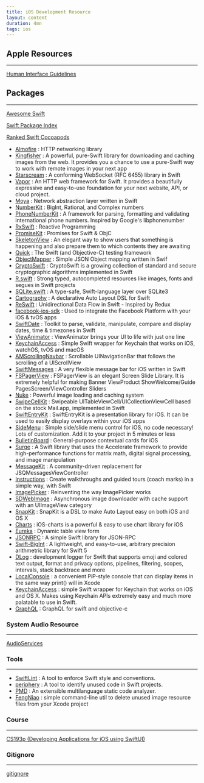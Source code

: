 ```yaml
---
title: iOS Development Resource
layout: content
duration: 4mn
tags: ios
---
```


## Apple Resources
------------------
[Human Interface Guidelines](https://developer.apple.com/design/human-interface-guidelines/guidelines/overview/)

## Packages
-------------
[Awesome Swift](https://github.com/matteocrippa/awesome-swift)

[Swift Package Index](https://swiftpackageindex.com/)

[Ranked Swift Cocoapods](https://www.advancedswift.com/ranked-swift-cocoapods/)

* [Almofire](https://github.com/Alamofire/Alamofire) : HTTP networking library
* [Kingfisher](https://github.com/onevcat/Kingfisher) : A powerful, pure-Swift library for downloading and caching images from the web. It provides you a chance to use a pure-Swift way to work with remote images in your next app
* [Starscream](https://github.com/daltoniam/Starscream) : A conforming WebSocket (RFC 6455) library in Swift
* [Vapor](https://github.com/vapor/vapor) : An HTTP web framework for Swift. It provides a beautifully expressive and easy-to-use foundation for your next website, API, or cloud project.
* [Moya](https://github.com/Moya/Moya) : Network abstraction layer written in Swift
* [NumberKit](https://github.com/objecthub/swift-numberkit) : BigInt, Rational, and Complex numbers
* [PhoneNumberKit](https://github.com/marmelroy/PhoneNumberKit) : A framework for parsing, formatting and validating international phone numbers. Inspired by Google's libphonenumber
* [RxSwift](https://github.com/ReactiveX/RxSwift) : Reactive Programming
* [PromiseKit](https://github.com/mxcl/PromiseKit) : Promises for Swift & ObjC
* [SkeletonView](https://github.com/Juanpe/SkeletonView) : An elegant way to show users that something is happening and also prepare them to which contents they are awaiting
* [Quick](https://github.com/Quick/Quick) : The Swift (and Objective-C) testing framework
* [ObjectMapper](https://github.com/tristanhimmelman/ObjectMapper) : Simple JSON Object mapping written in Swif
* [CryptoSwift](https://github.com/krzyzanowskim/CryptoSwift) : CryptoSwift is a growing collection of standard and secure cryptographic algorithms implemented in Swift
* [R.swift](https://github.com/mac-cain13/R.swift) : Strong typed, autocompleted resources like images, fonts and segues in Swift projects
* [SQLite.swift](https://github.com/stephencelis/SQLite.swift) : A type-safe, Swift-language layer over SQLite3
* [Cartography](https://github.com/robb/Cartography) : A declarative Auto Layout DSL for Swift
* [ReSwift](https://github.com/ReSwift/ReSwift) : Unidirectional Data Flow in Swift - Inspired by Redux
* [facebook-ios-sdk](https://github.com/facebook/facebook-ios-sdk) : Used to integrate the Facebook Platform with your iOS & tvOS apps
* [SwiftDate](https://github.com/malcommac/SwiftDate) : Toolkit to parse, validate, manipulate, compare and display dates, time & timezones in Swift
* [ViewAnimator](https://github.com/marcosgriselli/ViewAnimator) : ViewAnimator brings your UI to life with just one line
* [KeychainAccess](https://github.com/kishikawakatsumi/KeychainAccess) : Simple Swift wrapper for Keychain that works on iOS, watchOS, tvOS and macOS
* [AMScrollingNavbar](https://github.com/andreamazz/AMScrollingNavbar) :  Scrollable UINavigationBar that follows the scrolling of a UIScrollView
* [SwiftMessages](https://github.com/SwiftKickMobile/SwiftMessages) : A very flexible message bar for iOS written in Swift
* [FSPagerView](https://github.com/WenchaoD/FSPagerView) : FSPagerView is an elegant Screen Slide Library. It is extremely helpful for making Banner ViewProduct ShowWelcome/Guide PagesScreen/ViewController Sliders
* [Nuke](https://github.com/kean/Nuke) : Powerful image loading and caching system
* [SwipeCellKit](https://github.com/SwipeCellKit/SwipeCellKit) : Swipeable UITableViewCell/UICollectionViewCell based on the stock Mail.app, implemented in Swift
* [SwiftEntryKit](https://github.com/huri000/SwiftEntryKit) : SwiftEntryKit is a presentation library for iOS. It can be used to easily display overlays within your iOS apps
* [SideMenu](https://github.com/jonkykong/SideMenu) : Simple side/slide menu control for iOS, no code necessary! Lots of customization. Add it to your project in 5 minutes or less
* [BulletinBoard](https://github.com/alexisakers/BulletinBoard) : General-purpose contextual cards for iOS
* [Surge](https://github.com/Jounce/Surge) : A Swift library that uses the Accelerate framework to provide high-performance functions for matrix math, digital signal processing, and image manipulation
* [MessageKit](https://github.com/MessageKit/MessageKit) : A community-driven replacement for JSQMessagesViewController
* [Instructions](https://github.com/ephread/Instructions) : Create walkthroughs and guided tours (coach marks) in a simple way, with Swift
* [ImagePicker](https://github.com/hyperoslo/ImagePicker) : Reinventing the way ImagePicker works
* [SDWebImage](https://github.com/SDWebImage/SDWebImage) : Asynchronous image downloader with cache support with an UIImageView category
* [SnapKit](https://github.com/SnapKit/SnapKit) : SnapKit is a DSL to make Auto Layout easy on both iOS and OS X
* [Charts](https://github.com/danielgindi/Charts) : iOS-charts is a powerful & easy to use chart library for iOS
* [Eureka](https://github.com/xmartlabs/Eureka) : Dynamic table view form
* [JSONRPC](https://github.com/ChimeHQ/JSONRPC) : A simple Swift library for JSON-RPC
* [Swift-BigInt](https://github.com/mkrd/Swift-BigInt) : A lightweight, and easy-to-use, arbitrary precision arithmetric library for Swift 5
* [DLog](https://github.com/ikhvorost/DLog.git) : development logger for Swift that supports emoji and colored text output, format and privacy options, pipelines, filtering, scopes, intervals, stack backtrace and more
* [LocalConsole](https://github.com/duraidabdul/LocalConsole.git) : a convenient PiP-style console that can display items in the same way print() will in Xcode
* [KeychainAccess](https://github.com/kishikawakatsumi/KeychainAccess.git) : simple Swift wrapper for Keychain that works on iOS and OS X. Makes using Keychain APIs extremely easy and much more palatable to use in Swift.
* [GraphQL](https://graphql.org/code/#swift-objective-c) : GraphQL for swift and objective-c

### System Audio Resource
-------------------------
[AudioServices](https://iphonedev.wiki/index.php/AudioServices)

### Tools
---------

* [SwiftLint](https://github.com/realm/SwiftLint) : A tool to enforce Swift style and conventions.
* [periphery](https://github.com/peripheryapp/periphery) : A tool to identify unused code in Swift projects.
* [PMD](https://pmd.github.io/pmd/pmd_userdocs_cpd.html#why-should-you-care-about-duplicates) : An extensible multilanguage static code analyzer.
* [FengNiao](https://github.com/onevcat/FengNiao) : simple command-line util to delete unused image resource files from your Xcode project

### Course
-----------
[CS193p (Developing Applications for iOS using SwiftUI)](https://cs193p.sites.stanford.edu/)

### Gitignore
-------------
[gitignore](https://www.toptal.com/developers/gitignore/)